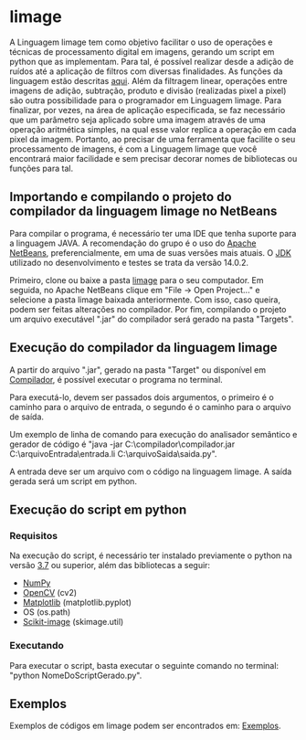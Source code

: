 # limage
A Linguagem limage tem como objetivo facilitar o uso de operações e técnicas de processamento digital em imagens, gerando um script em python que as implementam. Para tal, é possível realizar desde a adição de ruídos até a aplicação de filtros com diversas finalidades. As funções da linguagem estão descritas [aqui](https://github.com/lhsilva1999/limage/blob/main/Documenta%C3%A7%C3%A3o%20das%20fun%C3%A7%C3%B5es%20da%20linguagem).
Além da filtragem linear, operações entre imagens de adição, subtração, produto e divisão (realizadas pixel a pixel) são outra possibilidade para o programador em Linguagem limage. Para finalizar, por vezes, na área de aplicação especificada, se faz necessário que um parâmetro seja aplicado sobre uma imagem através de uma operação aritmética simples, na qual esse valor replica a operação em cada pixel da imagem. Portanto, ao precisar de uma ferramenta que facilite o seu processamento de imagens, é com a Linguagem limage que você encontrará maior facilidade e sem precisar decorar nomes de bibliotecas ou funções para tal. 


## Importando e compilando o projeto do compilador da linguagem limage no NetBeans
Para compilar o programa, é necessário ter uma IDE que tenha suporte para a linguagem JAVA. A recomendação do grupo é o uso do [Apache NetBeans](https://netbeans.apache.org/download/index.html), preferencialmente, em uma de suas versões mais atuais. O [JDK](https://www.oracle.com/br/java/technologies/javase-downloads.html) utilizado no desenvolvimento e testes se trata da versão 14.0.2. 

Primeiro, clone ou baixe a pasta [limage](limage/) para o seu computador.
Em seguida, no Apache NetBeans clique em "File -> Open Project..." e selecione a pasta limage baixada anteriormente.
Com isso, caso queira, podem ser feitas alterações no compilador.
Por fim, compilando o projeto um arquivo executável ".jar" do compilador será gerado na pasta "Targets".

## Execução do compilador da linguagem limage
A partir do arquivo ".jar", gerado na pasta "Target" ou disponível em [Compilador](limage/target/limage-1.0-SNAPSHOT-jar-with-dependencies.jar), é possível executar o programa no terminal.

Para executá-lo, devem ser passados dois argumentos, o primeiro é o caminho para o arquivo de entrada, o segundo é o caminho para o arquivo de saída.

Um exemplo de linha de comando para execução do analisador semântico e gerador de código é "java -jar C:\compilador\compilador.jar C:\arquivoEntrada\entrada.li C:\arquivoSaida\saida.py".

A entrada deve ser um arquivo com o código na linguagem limage. 
A saída gerada será um script em python.

## Execução do script em python

### Requisitos
Na execução do script, é necessário ter instalado previamente o python na versão [3.7](https://www.python.org/downloads/) ou superior, além das bibliotecas a seguir:
- [NumPy](https://numpy.org/install/) 
- [OpenCV](https://opencv.org/releases/) (cv2)
- [Matplotlib](https://matplotlib.org/users/installing.html) (matplotlib.pyplot)
- OS (os.path)
- [Scikit-image](https://scikit-image.org/docs/dev/install.html) (skimage.util)

### Executando
Para executar o script, basta executar o seguinte comando no terminal: "python NomeDoScriptGerado.py".

## Exemplos
Exemplos de códigos em limage podem ser encontrados em: [Exemplos](https://github.com/lhsilva1999/limage/tree/main/Testes%20Linguagem%20limage/).
